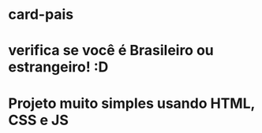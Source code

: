 # card-pais
# verifica se você é Brasileiro ou estrangeiro! :D

# Projeto muito simples usando HTML, CSS e JS
